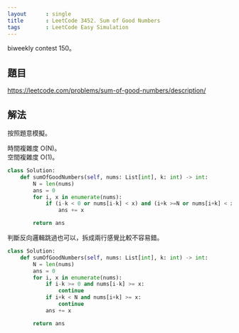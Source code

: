 ```yaml
---
layout      : single
title       : LeetCode 3452. Sum of Good Numbers
tags        : LeetCode Easy Simulation
---
```

biweekly contest 150。

## 題目

<https://leetcode.com/problems/sum-of-good-numbers/description/>

## 解法

按照題意模擬。  

時間複雜度 O(N)。  
空間複雜度 O(1)。  

```python
class Solution:
    def sumOfGoodNumbers(self, nums: List[int], k: int) -> int:
        N = len(nums)
        ans = 0
        for i, x in enumerate(nums):
            if (i-k < 0 or nums[i-k] < x) and (i+k >=N or nums[i+k] < x):
                ans += x

        return ans
```

判斷反向邏輯跳過也可以，拆成兩行感覺比較不容易錯。  

```python
class Solution:
    def sumOfGoodNumbers(self, nums: List[int], k: int) -> int:
        N = len(nums)
        ans = 0
        for i, x in enumerate(nums):
            if i-k >= 0 and nums[i-k] >= x:
                continue
            if i+k < N and nums[i+k] >= x:
                continue
            ans += x

        return ans
```

